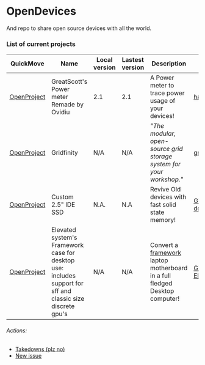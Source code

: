 # OpenDevices
And repo to share open source devices with all the world.

### List of current projects ###

|QuickMove|Name|Local version|Lastest version|Description|Source|License|
|---------|----|-------------|---------------|-----------|------|-------|
|[OpenProject](./GreatScott's%20Power%20meter%20Remade%20by%20Ovidiu)|GreatScott's Power meter Remade by Ovidiu|2.1|2.1|A Power meter to trace power usage of your devices!|[hackaday.io](http://bit.ly/3hxoMJP)|*Undefined*|
|[OpenProject](./Gridfinity)|Gridfinity|N/A|N/A|*"The modular, open-source grid storage system for your workshop."*|[gridfinity.xyz](http://bit.ly/3I53X3l)|[CC-A-NC-SA](https://bit.ly/3QERUh2)|
|[OpenProject](./Custom_2.5-inch_IDE_SSD)|Custom 2.5" IDE SSD|N.A.|N.A|Revive Old devices with fast solid state memory!|[Github: dosdude1](https://bit.ly/45PXu4m)|[GNU GPL v3.0](https://bit.ly/40cWZAh)|
|[OpenProject](./Elevated%20system's%20Framework%20laptop%20enclosure%20for%20desktop%20use)|Elevated system's Framework case for desktop use: includes support for sff and classic size discrete gpu's|N/A|N/A|Convert a [framework](https://bit.ly/45OI2pe) laptop motherboard in a full fledged Desktop computer!|[GitHub: CJ-Elevated](https://bit.ly/474wvDL)|[CC0 v1.0](https://bit.ly/3QAyObw)|


###### Actions: 
- [Takedowns (plz no)](http://bit.ly/3YyMDJG)
- [New issue](http://bit.ly/3FIrBjd)
######